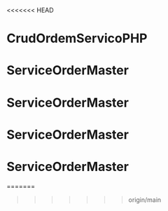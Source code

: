 <<<<<<< HEAD
# CrudOrdemServicoPHP
# ServiceOrderMaster
# ServiceOrderMaster
# ServiceOrderMaster
# ServiceOrderMaster
=======

>>>>>>> origin/main
